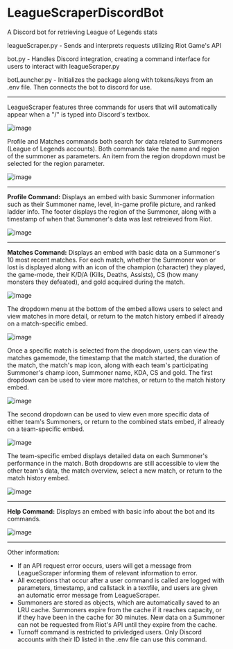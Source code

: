 # LeagueScraperDiscordBot
A Discord bot for retrieving League of Legends stats

leagueScraper.py - Sends and interprets requests utilizing Riot Game's API

bot.py - Handles Discord integration, creating a command interface for users to interact with leagueScraper.py

botLauncher.py - Initializes the package along with tokens/keys from an .env file. Then connects the bot to discord for use.

---
LeagueScraper features three commands for users that will automatically appear when a "/" is typed into Discord's textbox.

![image](https://user-images.githubusercontent.com/35815544/219257102-6c4ca7c4-784f-4a59-b5da-54dca4aaf553.png)

Profile and Matches commands both search for data related to Summoners (League of Legends accounts). Both commands take the name and region of the summoner as parameters. An item from the region dropdown must be selected for the region parameter.

![image](https://user-images.githubusercontent.com/35815544/219257653-9ca25c1d-6bb9-4692-968f-f0ce5042de35.png)

---
**Profile Command:** Displays an embed with basic Summoner information such as their Summoner name, level, in-game profile picture, and ranked ladder info.
The footer displays the region of the Summoner, along with a timestamp of when that Summoner's data was last retreieved from Riot.

![image](https://user-images.githubusercontent.com/35815544/219257787-5886d136-a8c9-4800-b6f9-0b6891f52262.png)

---

**Matches Command:** Displays an embed with basic data on a Summoner's 10 most recent matches.
For each match, whether the Summoner won or lost is displayed along with an icon of the champion (character) they played, the game-mode, their K/D/A (Kills, Deaths, Assists), CS (how many monsters they defeated), and gold acquired during the match.

![image](https://user-images.githubusercontent.com/35815544/219258192-f00acb75-5f75-4ca4-91c7-a2fc241fceb8.png)

The dropdown menu at the bottom of the embed allows users to select and view matches in more detail, or return to the match history embed if already on a match-specific embed.

![image](https://user-images.githubusercontent.com/35815544/219258606-5c20ae74-6a21-41eb-934b-e7fbc00df147.png)

Once a specific match is selected from the dropdown, users can view the matches gamemode, the timestamp that the match started, the duration of the match, the match's map icon, along with each team's participating Summoner's champ icon, Summoner name, KDA, CS and gold.
The first dropdown can be used to view more matches, or return to the match history embed.

![image](https://user-images.githubusercontent.com/35815544/219258771-059724c4-76d3-4b34-8058-4e01cc05448c.png)

The second dropdown can be used to view even more specific data of either team's Summoners, or return to the combined stats embed, if already on a team-specific embed.

![image](https://user-images.githubusercontent.com/35815544/219259093-5e366c8a-e9c3-4a1a-be21-76f2ee4a6ac3.png)

The team-specific embed displays detailed data on each Summoner's performance in the match.
Both dropdowns are still accessible to view the other team's data, the match overview, select a new match, or return to the match history embed.

![image](https://user-images.githubusercontent.com/35815544/219259299-7e7b6d3f-037c-46e4-b233-184cdbe7e261.png)

---

**Help Command:** Displays an embed with basic info about the bot and its commands.

![image](https://user-images.githubusercontent.com/35815544/219259781-33c83f02-165a-47fd-b8c3-20a1a351d47d.png)

---

Other information:
- If an API request error occurs, users will get a message from LeagueScraper informing them of relevant information to error.
- All exceptions that occur after a user command is called are logged with parameters, timestamp, and callstack in a textfile, and users are given an automatic error message from LeagueScraper.
- Summoners are stored as objects, which are automatically saved to an LRU cache. Summoners expire from the cache if it reaches capacity, or if they have been in the cache for 30 minutes. New data on a Summoner can not be requested from Riot's API until they expire from the cache.
- Turnoff command is restricted to privledged users. Only Discord accounts with their ID listed in the .env file can use this command.
